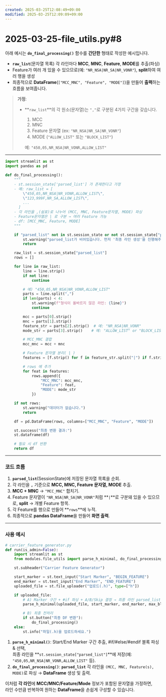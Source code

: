 ```yaml
---
created: 2025-03-25T12:08:49+09:00
modified: 2025-03-25T12:09:09+09:00
---
```


# 2025-03-25-file_utils.py#8

아래 예시는 **`do_final_processing()`** 함수를 **간단한** 형태로 작성한 예시입니다.  
- **`raw_list`**(문자열 목록) 각 라인마다 **MCC**, **MNC**, **Feature**, **MODE**를 추출(파싱)  
- Feature가 여러 개 있을 수 있으므로(예: `"NR_NSA|NR_SA|NR_VONR"`), **split**하여 여러 행을 생성  
- 최종적으로 **DataFrame**(`["MCC_MNC", "Feature", "MODE"]`)을 만들어 **출력**하는 흐름을 보여줍니다.

> **가정**:  
> - **`raw_list`**의 각 원소(문자열)는 `","`로 구분된 4가지 구간을 갖습니다.  
>   1) MCC  
>   2) MNC  
>   3) Feature 문자열 (ex: `"NR_NSA|NR_SA|NR_VONR"`)  
>   4) MODE (`"ALLOW_LIST"` 또는 `"BLOCK_LIST"`)  
>   
>   예: `"450,05,NR_NSA|NR_VONR,ALLOW_LIST"`

---

```python
import streamlit as st
import pandas as pd

def do_final_processing():
    """
    - st.session_state['parsed_list'] 가 존재한다고 가정
    - 예: raw_list = [
        \"450,05,NR_NSA|NR_VONR,ALLOW_LIST\",
        \"123,999F,NR_SA,ALLOW_LIST\",
        ...
      ]
    - 각 라인을 ,(쉼표)로 나누어 (MCC, MNC, Feature문자열, MODE) 파싱
    - Feature문자열은 | 로 구분 → 여러 Feature 가능
    - df: [MCC_MNC, Feature, MODE]
    """

    if "parsed_list" not in st.session_state or not st.session_state["parsed_list"]:
        st.warning("parsed_list가 비어있습니다. 먼저 '최종 라인 생성'을 진행해주세요.")
        return

    raw_list = st.session_state["parsed_list"]
    rows = []

    for line in raw_list:
        line = line.strip()
        if not line:
            continue

        # 예) "450,05,NR_NSA|NR_VONR,ALLOW_LIST"
        parts = line.split(",")
        if len(parts) < 4:
            st.warning(f"형식이 올바르지 않은 라인: {line}")
            continue

        mcc = parts[0].strip()
        mnc = parts[1].strip()
        feature_str = parts[2].strip()  # 예: "NR_NSA|NR_VONR"
        mode_str = parts[3].strip()    # 예: "ALLOW_LIST" or "BLOCK_LIST"

        # MCC_MNC 결합
        mcc_mnc = mcc + mnc

        # Feature 문자열 분리( | )
        features = [f.strip() for f in feature_str.split("|") if f.strip()]

        # rows 에 추가
        for feat in features:
            rows.append({
                "MCC_MNC": mcc_mnc,
                "Feature": feat,
                "MODE": mode_str
            })

    if not rows:
        st.warning("데이터가 없습니다.")
        return

    df = pd.DataFrame(rows, columns=["MCC_MNC", "Feature", "MODE"])

    st.success("최종 변환 결과:")
    st.dataframe(df)

    # 필요 시 df 반환
    return df
```

---

### 코드 흐름

1. **`parsed_list`**(SessionState)에 저장된 문자열 목록을 순회.  
2. 각 라인을 **`,`** 기준으로 **MCC, MNC, Feature 문자열, MODE** 추출.  
3. **MCC + MNC** → `"MCC_MNC"` 합치기.  
4. Feature 문자열이 `"NR_NSA|NR_SA|NR_VONR"`처럼 **`|`**로 구분돼 있을 수 있으므로, **split** → 개별 Feature 항목.  
5. 각 Feature를 행으로 만들어 **`rows`**에 누적.  
6. 최종적으로 **pandas DataFrame**을 만들어 **화면 출력**.

---

### 사용 예시

```python
# carrier_feature_generator.py
def run(is_admin=False):
    import streamlit as st
    from modules.file_utils import parse_h_minimal, do_final_processing

    st.subheader("Carrier Feature Generator")

    start_marker = st.text_input("Start Marker", "BEGIN_FEATURE")
    end_marker = st.text_input("End Marker", "END_FEATURE")
    uploaded_file = st.file_uploader("업로드(.h)", type=["h"])

    if uploaded_file:
        # A) Marker 구간 + #if 파싱 + A/B/Skip 결정 → 최종 라인 parsed_list 에 저장
        parse_h_minimal(uploaded_file, start_marker, end_marker, max_blocks=10)

        # B) 최종 전처리
        if st.button("최종 DF 변환"):
            do_final_processing()
    else:
        st.info("파일(.h)을 업로드하세요.")
```

1. **`parse_h_minimal()`**: Start/End Marker 구간 추출, #if/#else/#endif 블록 파싱 & 선택,  
   최종 라인을 **`st.session_state["parsed_list"]`**에 저장(예: `"450,05,NR_NSA|NR_VONR,ALLOW_LIST"` 등).  
2. **`do_final_processing()`**: **`parsed_list`** 각 라인을 `(MCC, MNC, Feature(s), MODE)`로 파싱 → **DataFrame** 생성 및 출력.

이처럼 **각 라인**에 **MCC/MNC/Feature/Mode** 정보가 포함된 문자열을 가정하면,  
라인 수만큼 반복하여 원하는 **DataFrame**을 손쉽게 구성할 수 있습니다.
